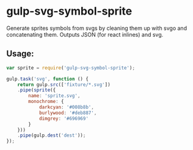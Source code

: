 # gulp-svg-symbol-sprite
Generate sprites symbols from svgs by cleaning them up with svgo and concatenating them. 
Outputs JSON (for react inlines) and svg. 

## Usage:

```js
var sprite = require('gulp-svg-symbol-sprite');

gulp.task('svg', function () {
    return gulp.src(['fixture/*.svg'])
	.pipe(sprite({
		name: 'sprite.svg',
		monochrome: {
			darkcyan: '#008b8b',
			burlywood: '#deb887',
			dimgrey: '#696969'
		}
	}))
    .pipe(gulp.dest('dest'));
});
```

